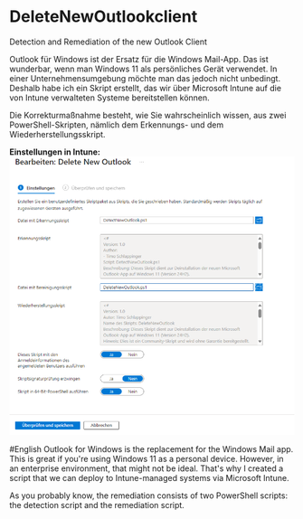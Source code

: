 # DeleteNewOutlookclient
Detection and Remediation of the new Outlook Client

Outlook für Windows ist der Ersatz für die Windows Mail-App. 
Das ist wunderbar, wenn man Windows 11 als persönliches Gerät verwendet. 
In einer Unternehmensumgebung möchte man das jedoch nicht unbedingt. 
Deshalb habe ich ein Skript erstellt, das wir über Microsoft Intune auf die von Intune verwalteten Systeme bereitstellen können.

Die Korrekturmaßnahme besteht, wie Sie wahrscheinlich wissen, aus zwei PowerShell-Skripten, nämlich dem Erkennungs- und dem Wiederherstellungsskript.

**Einstellungen in Intune:**
![screenshot](https://github.com/timo-worksimple/DeleteNewOutlookclient/blob/main/Remediation.png)


#English 
Outlook for Windows is the replacement for the Windows Mail app.
This is great if you're using Windows 11 as a personal device.
However, in an enterprise environment, that might not be ideal.
That's why I created a script that we can deploy to Intune-managed systems via Microsoft Intune.

As you probably know, the remediation consists of two PowerShell scripts: the detection script and the remediation script.

